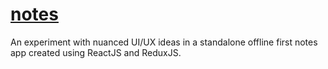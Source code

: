 # [notes](https://anilgr.github.io/notes)
An experiment with nuanced UI/UX ideas in a standalone offline first notes app created using ReactJS and ReduxJS.

